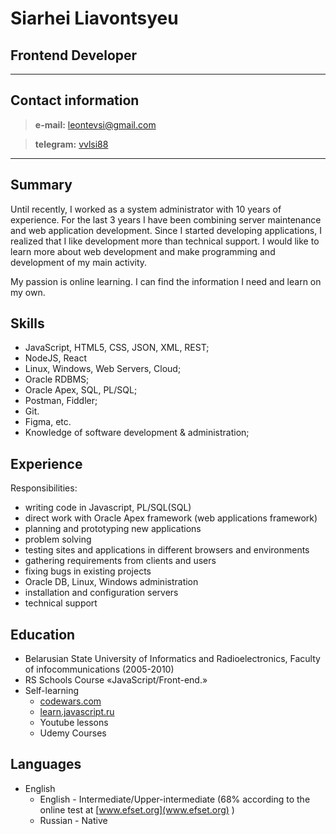 # Siarhei Liavontsyeu

## Frontend Developer

------------------

## Contact information

> **e-mail:** leontevsi@gmail.com

> **telegram:** [vvlsi88](https://t.me/vvlsi88)

----------------
## Summary
Until recently, I worked as a system administrator with 10 years of experience. For the last 3 years I have been combining server maintenance and web application development.
Since I started developing applications, I realized that I like development more than technical support. I would like to learn more about web development and make programming and development of my main activity.

My passion is online learning. I can find the information I need and learn on my own. 


## Skills
- JavaScript, HTML5, CSS, JSON, XML, REST;
- NodeJS, React
- Linux, Windows, Web Servers, Cloud;
- Oracle RDBMS;
- Oracle Apex, SQL, PL/SQL;
- Postman, Fiddler;
- Git.
- Figma, etc.
- Knowledge of software development & administration;


## Experience
  Responsibilities:
- writing code in Javascript, PL/SQL(SQL)
- direct work with Oracle Apex framework (web applications framework)
- planning and prototyping new applications
- problem solving
- testing sites and applications in different browsers and environments
- gathering requirements from clients and users
- fixing bugs in existing projects
- Oracle DB, Linux, Windows administration
- installation and configuration servers
- technical support


## Education

- Belarusian State University of Informatics and Radioelectronics,   Faculty of infocommunications (2005-2010) 
- RS Schools Course «JavaScript/Front-end.»
- Self-learning
  - [codewars.com](https://www.codewars.com/users/vviiiii/stats)    
  - [learn.javascript.ru](https://learn.javascript.ru/)
  - Youtube lessons
  - Udemy Courses

## Languages

- English
  -  English - Intermediate/Upper-intermediate (68% according to the online test at  [www.efset.org](www.efset.org) )
  -  Russian - Native